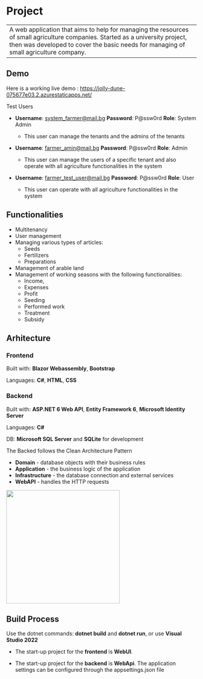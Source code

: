 
# Project
<table>
<tr>
<td>
A web application that aims to help for managing the resources of small agriculture companies.
Started as a university project, then was developed to cover the basic needs for managing of small agriculture company.
</td>
</tr>
</table>


## Demo
Here is a working live demo :  https://jolly-dune-075677e03.2.azurestaticapps.net/

Test Users

 - **Username**: system_farmer@mail.bg **Password**: P@ssw0rd **Role**: System Admin
   - This user can manage the tenants and the admins of the tenants
 
 - **Username**: farmer_amin@mail.bg **Password**: P@ssw0rd **Role**: Admin
   - This user can manage the users of a specific tenant and also operate with all agriculture functionalities in the system
   
 - **Username**: farmer_test_user@mail.bg **Password**: P@ssw0rd **Role**: User
   - This user can operate with all agriculture functionalities in the system
 
## Functionalities
  - Multitenancy 
  - User management
  - Managing various types of articles: 
    - Seeds 
    - Fertilizers
    - Preparations
  - Management of arable land
  - Management of working seasons with the following functionalities: 
    - Income, 
    - Expenses 
    - Profit 
    - Seeding 
    - Performed work 
    - Treatment
    - Subsidy

## Arhitecture

### Frontend
Built with: **Blazor Webassembly**, **Bootstrap**

Languages: **C#**, **HTML**, **CSS**


### Backend
Built with: **ASP.NET 6 Web API**, **Entity Framework 6**, **Microsoft Identity Server**

Languages: **C#**

DB: **Microsoft SQL Server** and **SQLite** for development

The Backed follows the Clean Architecture Pattern

- **Domain** - database objects with their business rules
- **Application** - the business logic of the application
- **Infrastructure** - the database connection and external services
- **WebAPI** - handles the HTTP requests


<p>
    <img src="https://netsharpdev.com/images/posts/shape.png" height="300px">
</p>

## Build Process

Use the dotnet commands: **dotnet build** and **dotnet run**, or use **Visual Studio 2022**

- The start-up project for the **frontend** is **WebUI**. 

- The start-up project for the **backend** is **WebApi**. The application settings can be configured through the appsettings.json file


